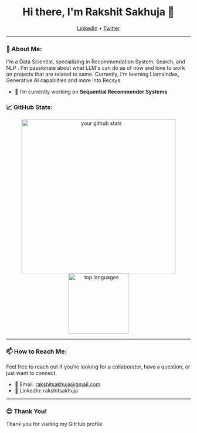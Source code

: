 <h1 align="center">Hi there, I'm Rakshit Sakhuja 👋</h1>

<p align="center">
    <a href="https://www.linkedin.com/in/rakshitsakhuja/">LinkedIn</a> •
<!--     <a href="https://yourwebsite.com">Website</a> • -->
    <a href="https://twitter.com/rakki_99">Twitter</a>
</p>

---

### 🤵 About Me:

I'm a Data Scientist, specializing in Recommendation System, Search, and NLP . I'm passionate about what LLM's can do as of now and love to work on projects that are related to same. Currently, I'm learning LlamaIndex, Generative AI capablities and more into Recsys
<!-- [describe types of projects]-->
- 🔭 I’m currently working on **Sequential Recommender Systems**
<!-- - 🌱 I’m currently learning **[Something New You're Learning]** 
- 👯 I’m looking to collaborate on **[Projects or Topics]**
- 🤔 I’m looking for help with **[Topic or Project]**
- 💬 Ask me about **[Your Expertise]**
- 📫 How to reach me: **[Your Email]**
- 😄 Pronouns: [Your Pronouns]
- ⚡ Fun fact: [A fun fact about you]-->

### 📈 GitHub Stats:

<p align="center">
  <a href="https://github.com/rakshitsakhuja">
    <img src="https://github-readme-stats.vercel.app/api?username=rakshitsakhuja&show_icons=true&theme=radical" alt="your github stats" width="420"/>
    <img src="https://github-readme-stats.vercel.app/api/top-langs/?username=rakshitsakhuja&layout=compact&theme=radical" alt="top languages" height="165"/>
  </a>
</p>

---
<!--
### 🛠️ Technologies & Tools:

[Include badges for your skills, like programming languages, tools, frameworks, etc.]

---

### 🎨 Portfolio:

[Showcase a few key projects. Provide images, GIFs, or links to demos and their respective GitHub repositories.]

---

### 📝 Latest Blog Posts:

[Link to your latest blog posts if you have a blog. This section can be dynamic if you integrate your blog's RSS feed.]

---
-->
### 📫 How to Reach Me:

Feel free to reach out if you're looking for a collaborator, have a question, or just want to connect.

- 📧 Email: rakshitsakhuja@gmail.com
- 💼 LinkedIn: rakshitsakhuja


---

### 😊 Thank You!

Thank you for visiting my GitHub profile.



<!--
**rakshitsakhuja/rakshitsakhuja** is a ✨ _special_ ✨ repository because its `README.md` (this file) appears on your GitHub profile.

Here are some ideas to get you started:

- 🔭 I’m currently working on ...
- 🌱 I’m currently learning ...
- 👯 I’m looking to collaborate on ...
- 🤔 I’m looking for help with ...
- 💬 Ask me about ...
- 📫 How to reach me: ...
- 😄 Pronouns: ...
- ⚡ Fun fact: ...
-->
